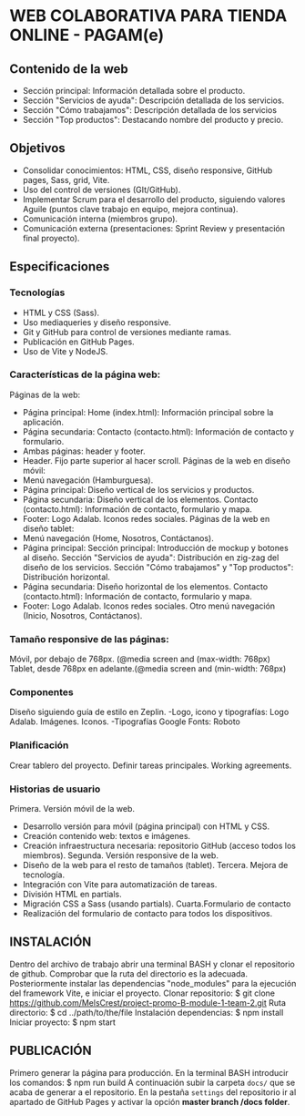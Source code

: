 # WEB COLABORATIVA PARA TIENDA ONLINE - PAGAM(e)
## Contenido de la web
- Sección principal: Información detallada sobre el producto. 
- Sección "Servicios de ayuda": Descripción detallada de los servicios.
- Sección "Cómo trabajamos": Descripción detallada de los servicios
- Sección "Top productos": Destacando nombre del producto y precio.
## Objetivos
- Consolidar conocimientos: HTML, CSS, diseño responsive, GitHub pages, Sass, grid, Vite.
- Uso del control de versiones (GIt/GitHub).
- Implementar Scrum para el desarrollo del producto, siguiendo valores Aguile (puntos clave trabajo en equipo, mejora continua).
- Comunicación interna (miembros grupo).
- Comunicación externa (presentaciones: Sprint Review y presentación final proyecto).
## Especificaciones
### Tecnologías
- HTML y CSS (Sass). 
- Uso mediaqueries y diseño responsive.
- Git y GitHub para control de versiones mediante ramas.
- Publicación en GitHub Pages.
- Uso de Vite y NodeJS.
### Características de la página web:
Páginas de la web:
- Página principal:
  Home (index.html): Información principal sobre la aplicación.
- Página secundaria:
  Contacto (contacto.html): Información de contacto y formulario.
- Ambas páginas: header y footer.
- Header. Fijo parte superior al hacer scroll. 
Páginas de la web en diseño móvil:
- Menú navegación (Hamburguesa).
- Página principal: Diseño vertical de los servicios y productos.
- Página secundaria: Diseño vertical de los elementos.
  Contacto (contacto.html): Información de contacto, formulario y mapa.
- Footer: Logo Adalab. Iconos redes sociales.
Páginas de la web en diseño tablet:
- Menú navegación (Home, Nosotros, Contáctanos).
- Página principal:
  Sección principal: Introducción de mockup y botones al diseño.
  Sección "Servicios de ayuda": Distribución en zig-zag del diseño de los servicios.
  Sección "Cómo trabajamos" y "Top productos": Distribución horizontal.
- Página secundaria: Diseño horizontal de los elementos.
  Contacto (contacto.html): Información de contacto, formulario y mapa.
- Footer: Logo Adalab. Iconos redes sociales. Otro menú navegación (Inicio, Nosotros, Contáctanos).
### Tamaño responsive de las páginas:
Móvil, por debajo de 768px. (@media screen and (max-width: 768px)
Tablet, desde 768px en adelante.(@media screen and (min-width: 768px)
### Componentes
Diseño siguiendo guía de estilo en Zeplin.
-Logo, icono y tipografías: 
 Logo Adalab.
 Imágenes.
 Iconos.
-Tipografías Google Fonts:
 Roboto
### Planificación
Crear tablero del proyecto.
Definir tareas principales.
Working agreements.
### Historias de usuario
Primera. Versión móvil de la web.
- Desarrollo versión para móvil (página principal) con HTML y CSS.
- Creación contenido web: textos e imágenes.
- Creación infraestructura necesaria: repositorio GitHub (acceso todos los miembros).
Segunda. Versión responsive de la web.
- Diseño de la web para el resto de tamaños (tablet).
Tercera. Mejora de tecnología.
- Integración con Vite para automatización de tareas.
- División HTML en partials.
- Migración CSS a Sass (usando partials).
Cuarta.Formulario de contacto
- Realización del formulario de contacto para todos los dispositivos.
## INSTALACIÓN
Dentro del archivo de trabajo abrir una terminal BASH y clonar el repositorio de github.
Comprobar que la ruta del directorio es la adecuada. Posteriormente instalar las dependencias "node_modules" para la ejecución del framework Vite, e iniciar el proyecto. 
Clonar repositorio:
$ git clone https://github.com/MelsCrest/project-promo-B-module-1-team-2.git
Ruta directorio:
$ cd ../path/to/the/file
Instalación dependencias:
$ npm install
Iniciar proyecto:
$ npm start
## PUBLICACIÓN 
Primero generar la página para producción. En la terminal BASH introducir los comandos:
$ npm run build
A continuación subir la carpeta `docs/` que se acaba de generar a el repositorio. 
En la pestaña `settings` del repositorio ir al apartado de GitHub Pages y activar la opción **master branch /docs folder**.